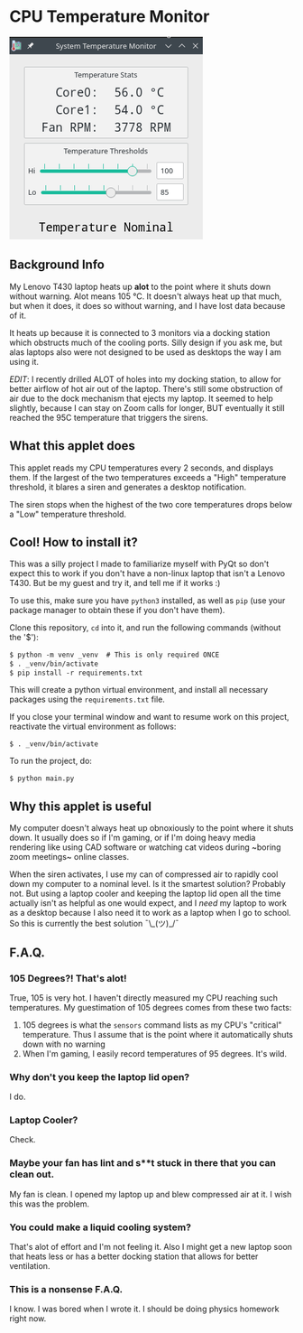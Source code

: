 # CPU Temperature Monitor

![App Screenshot](resources/app_screenshot.png)

## Background Info
My Lenovo T430 laptop heats up **alot** to the point where it shuts down without warning. Alot means 105 °C.
It doesn't always heat up that much, but when it does, it does so without warning, and I have lost data
because of it.

It heats up because it is connected to 3 monitors via a docking station which obstructs much of the cooling
ports. Silly design if you ask me, but alas laptops also were not designed to be used as desktops the way
I am using it.

*EDIT*: I recently drilled ALOT of holes into my docking station, to allow for better airflow
of hot air out of the laptop. There's still some obstruction of air due to the dock mechanism that
ejects my laptop. It seemed to help slightly, because I can stay on Zoom calls for longer, BUT eventually
it still reached the 95C temperature that triggers the sirens.

## What this applet does
This applet reads my CPU temperatures every 2 seconds, and displays them. If the largest of the two
temperatures exceeds a "High" temperature threshold, it blares a siren and generates a desktop
notification.

The siren stops when the highest of the two core temperatures drops below a "Low" temperature threshold.

## Cool! How to install it?
This was a silly project I made to familiarize myself with PyQt so don't expect this to work if you
don't have a non-linux laptop that isn't a Lenovo T430. But be my guest and try it, and tell me if it
works :)

To use this, make sure you have `python3` installed, as well as `pip` (use your
package manager to obtain these if you don't have them).

Clone this repository, `cd` into it, and run the following commands (without the '$'):
```
$ python -m venv _venv  # This is only required ONCE
$ . _venv/bin/activate
$ pip install -r requirements.txt
```

This will create a python virtual environment, and install all necessary packages
using the `requirements.txt` file.

If you close your terminal window and want to resume work on this project, reactivate
the virtual environment as follows:
```
$ . _venv/bin/activate
```

To run the project, do:
```
$ python main.py
```

## Why this applet is useful
My computer doesn't always heat up obnoxiously to the point where it shuts down. It usually does so
if I'm gaming, or if I'm doing heavy media rendering like using CAD software or watching cat videos
during ~boring zoom meetings~ online classes.

When the siren activates, I use my can of compressed air to rapidly cool down my computer to a nominal
level. Is it the smartest solution? Probably not. But using a laptop cooler and keeping the laptop lid
open all the time actually isn't as helpful as one would expect, and I *need* my laptop to work as a desktop
because I also need it to work as a laptop when I go to school. So this is currently the best solution
¯\\\_(ツ)\_/¯

## F.A.Q.

### 105 Degrees?! That's alot!
True, 105 is very hot. I haven't directly measured my CPU reaching such temperatures.
My guestimation of 105 degrees comes from these two facts:

1. 105 degrees is what the `sensors` command lists as my CPU's "critical" temperature.
   Thus I assume that is the point where it automatically shuts down with no warning
2. When I'm gaming, I easily record temperatures of 95 degrees. It's wild.

### Why don't you keep the laptop lid open?
I do.

### Laptop Cooler?
Check.

### Maybe your fan has lint and s**t stuck in there that you can clean out.
My fan is clean. I opened my laptop up and blew compressed air at it. I wish
this was the problem.

### You could make a liquid cooling system?
That's alot of effort and I'm not feeling it. Also I might get a new laptop soon that heats less or has
a better docking station that allows for better ventilation.

### This is a nonsense F.A.Q.
I know. I was bored when I wrote it. I should be doing physics homework right now.
